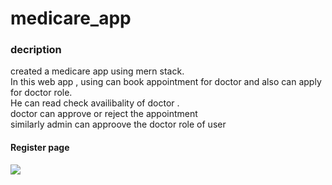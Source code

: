 <h1>medicare_app</h1>
<h3>decription</h3>
<div>
  created a medicare app using mern stack.<br>
  In this web app , using can book appointment for doctor and also can apply for doctor role.<br>
  He can read check availibality of doctor .<br>
  doctor can approve or reject the appointment <br>
  similarly admin can approove the doctor role of user
</div>

<h4>Register page</h4>
<img src = 'https://github.com/gaurv6944/medicare_app/assets/117128615/3a5a4d2e-1bb1-42e7-8fa4-b6a8599a64ff'/>
